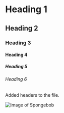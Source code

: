 # Heading 1
## Heading 2
### Heading 3
#### Heading 4
##### Heading 5
###### Heading 6


Added headers to the file.

![Image of Spongebob](https://static.wikia.nocookie.net/cartoons/images/e/ed/Profile_-_SpongeBob_SquarePants.png/revision/latest?cb=20240420115914)
